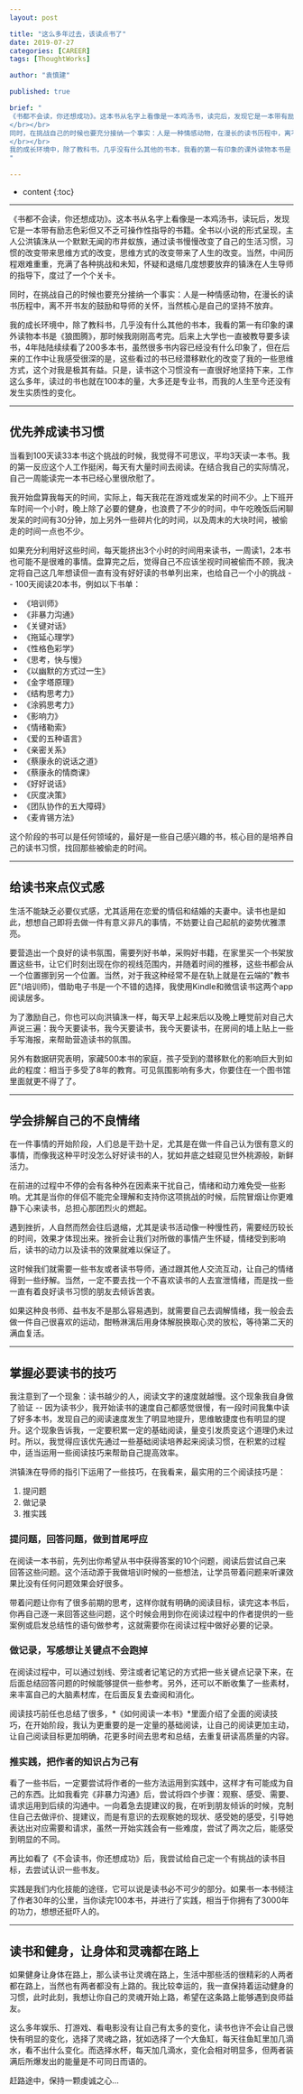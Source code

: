 ```yaml
---
layout: post

title: "这么多年过去，该读点书了"
date: 2019-07-27
categories: [CAREER]
tags: [ThoughtWorks]

author: "袁慎建"

published: true

brief: "
《书都不会读，你还想成功》。这本书从名字上看像是一本鸡汤书，读完后，发现它是一本带有励志色彩但又不乏可操作性指导的书籍。全书以小说的形式呈现，主人公洪镇洙从一个默默无闻的市井蚁族，通过读书慢慢改变了自己的生活习惯，习惯的改变带来思维方式的改变，思维方式的改变带来了人生的改变。当然，中间历程艰难重重，充满了各种挑战和未知，怀疑和退缩几度想要放弃的镇洙在读书导师的指导下，度过了一个个关卡。
</br></br>
同时，在挑战自己的时候也要充分接纳一个事实：人是一种情感动物，在漫长的读书历程中，离不开书友的鼓励和导师的关怀，当然核心是自己的坚持不放弃。
</br></br>
我的成长环境中，除了教科书，几乎没有什么其他的书本，我看的第一有印象的课外读物本书是《狼图腾》，那时候我刚刚高考完。后来上大学也一直被教导要多读书，4年陆陆续续看了200多本书，虽然很多书内容已经没有什么印象了，但在后来的工作中让我感受很深的是，这些看过的书已经潜移默化的改变了我的一些思维方式，这个对我是极其有益。只是，读书这个习惯没有一直很好地坚持下来，工作这么多年，读过的书也就在100本的量，大多还是专业书，而我的人生至今还没有发生实质性的变化。
"

---
```


* content
{:toc}

---


《书都不会读，你还想成功》。这本书从名字上看像是一本鸡汤书，读玩后，发现它是一本带有励志色彩但又不乏可操作性指导的书籍。全书以小说的形式呈现，主人公洪镇洙从一个默默无闻的市井蚁族，通过读书慢慢改变了自己的生活习惯，习惯的改变带来思维方式的改变，思维方式的改变带来了人生的改变。当然，中间历程艰难重重，充满了各种挑战和未知，怀疑和退缩几度想要放弃的镇洙在人生导师的指导下，度过了一个个关卡。

同时，在挑战自己的时候也要充分接纳一个事实：人是一种情感动物，在漫长的读书历程中，离不开书友的鼓励和导师的关怀，当然核心是自己的坚持不放弃。

我的成长环境中，除了教科书，几乎没有什么其他的书本，我看的第一有印象的课外读物本书是《狼图腾》，那时候我刚刚高考完。后来上大学也一直被教导要多读书，4年陆陆续续看了200多本书，虽然很多书内容已经没有什么印象了，但在后来的工作中让我感受很深的是，这些看过的书已经潜移默化的改变了我的一些思维方式，这个对我是极其有益。只是，读书这个习惯没有一直很好地坚持下来，工作这么多年，读过的书也就在100本的量，大多还是专业书，而我的人生至今还没有发生实质性的变化。

---

## 优先养成读书习惯
当看到100天读33本书这个挑战的时候，我觉得不可思议，平均3天读一本书。我的第一反应这个人工作挺闲，每天有大量时间去阅读。在结合我自己的实际情况，自己一周能读完一本书已经心里很欣慰了。

我开始盘算我每天的时间，实际上，每天我花在游戏或发呆的时间不少。上下班开车时间一个小时，晚上除了必要的健身，也浪费了不少的时间，中午吃晚饭后闲聊发呆的时间有30分钟，加上另外一些碎片化的时间，以及周末的大块时间，被偷走的时间一点也不少。

如果充分利用好这些时间，每天能挤出3个小时的时间用来读书，一周读1，2本书也可能不是很难的事情。盘算完之后，觉得自己不应该坐视时间被偷而不顾，我决定将自己这几年想读但一直有没有好好读的书单列出来，也给自己一个小的挑战 -- 100天阅读20本书，例如以下书单：

- 《培训师》
- 《非暴力沟通》
- 《关键对话》
- 《拖延心理学》
- 《性格色彩学》
- 《思考，快与慢》
- 《以幽默的方式过一生》
- 《金字塔原理》
- 《结构思考力》
- 《涂鸦思考力》
- 《影响力》
- 《情绪勒索》
- 《爱的五种语言》
- 《亲密关系》
- 《蔡康永的说话之道》
- 《蔡康永的情商课》
- 《好好说话》
- 《灰度决策》
- 《团队协作的五大障碍》
- 《麦肯锡方法》

这个阶段的书可以是任何领域的，最好是一些自己感兴趣的书，核心目的是培养自己的读书习惯，找回那些被偷走的时间。


---

## 给读书来点仪式感
生活不能缺乏必要仪式感，尤其适用在恋爱的情侣和结婚的夫妻中。读书也是如此，想想自己即将去做一件有意义非凡的事情，不妨要让自己起航的姿势优雅漂亮。

要营造出一个良好的读书氛围，需要列好书单，采购好书籍，在家里买一个书架放置这些书，让它们时刻出现在你的视线范围内，并随着时间的推移，这些书都会从一个位置挪到另一个位置。当然，对于我这种经常不是在轨上就是在云端的"教书匠"(培训师)，借助电子书是一个不错的选择，我使用Kindle和微信读书这两个app阅读居多。


为了激励自己，你也可以向洪镇洙一样，每天早上起来后以及晚上睡觉前对自己大声说三遍：我今天要读书，我今天要读书，我今天要读书，在房间的墙上贴上一些手写海报，来帮助营造读书的氛围。


另外有数据研究表明，家藏500本书的家庭，孩子受到的潜移默化的影响巨大到如此的程度：相当于多受了8年的教育。可见氛围影响有多大，你要住在一个图书馆里面就更不得了了。


---

## 学会排解自己的不良情绪
在一件事情的开始阶段，人们总是干劲十足，尤其是在做一件自己认为很有意义的事情，而像我这种平时没怎么好好读书的人，犹如井底之蛙窥见世外桃源般，新鲜活力。

在前进的过程中不停的会有各种外在因素来干扰自己，情绪和动力难免受一些影响。尤其是当你的伴侣不能完全理解和支持你这项挑战的时候，后院冒烟让你更难静下心来读书，总担心那团烈火的燃起。

遇到挫折，人自然而然会往后退缩，尤其是读书活动像一种慢性药，需要经历较长的时间，效果才体现出来。挫折会让我们对所做的事情产生怀疑，情绪受到影响后，读书的动力以及读书的效果就难以保证了。

这时候我们就需要一些书友或者读书导师，通过跟其他人交流互动，让自己的情绪得到一些纾解。当然，一定不要去找一个不喜欢读书的人去宣泄情绪，而是找一些一直有着良好读书习惯的朋友去倾诉苦衷。

如果这种良书师、益书友不是那么容易遇到，就需要自己去调解情绪，我一般会去做一件自己很喜欢的运动，酣畅淋漓后用身体解脱换取心灵的放松，等待第二天的满血复活。


---

## 掌握必要读书的技巧
我注意到了一个现象：读书越少的人，阅读文字的速度就越慢。这个现象我自身做了验证 -- 因为读书少，我开始读书的速度自己都感觉很慢，有一段时间我集中读了好多本书，发现自己的阅读速度发生了明显地提升，思维敏捷度也有明显的提升。这个现象告诉我，一定要积累一定的基础阅读，量变引发质变这个道理仍未过时。所以，我觉得应该优先通过一些基础阅读培养起来阅读习惯，在积累的过程中，适当运用一些阅读技巧来帮助自己提高效率。

洪镇洙在导师的指引下运用了一些技巧，在我看来，最实用的三个阅读技巧是：

1. 提问题
2. 做记录
3. 推实践


### 提问题，回答问题，做到首尾呼应
在阅读一本书前，先列出你希望从书中获得答案的10个问题，阅读后尝试自己来回答这些问题。这个活动源于我做培训时候的一些想法，让学员带着问题来听课效果比没有任何问题效果会好很多。

带着问题让你有了很多前期的思考，这样你就有明确的阅读目标，读完这本书后，你再自己逐一来回答这些问题，这个时候会用到你在阅读过程中的作者提供的一些案例或启发总结性的语句做参考，这就需要你在阅读过程中做好必要的记录。

### 做记录，写感想让关键点不会跑掉
在阅读过程中，可以通过划线、旁注或者记笔记的方式把一些关键点记录下来，在后面总结回答问题的时候能够提供一些参考。另外，还可以不断收集了一些素材，来丰富自己的大脑素材库，在后面反复去查阅和消化。

阅读技巧前任也总结了很多，*《如何阅读一本书》*里面介绍了全面的阅读技巧，在开始阶段，我认为更重要的是一定量的基础阅读，让自己的阅读更加主动，让自己阅读目标更加明确，花更多时间去思考和总结，去重复研读高质量的内容。



### 推实践，把作者的知识占为己有
看了一些书后，一定要尝试将作者的一些方法运用到实践中，这样才有可能成为自己的东西。比如我看完《非暴力沟通》后，尝试将四个步骤：观察、感受、需要、请求运用到后续的沟通中。一向着急去提建议的我，在听到朋友倾诉的时候，克制住自己去做评价、提建议，而是有意识的去观察她的现状、感受她的感受，引导她表达出对应需要和请求，虽然一开始实践会有一些难度，尝试了两次之后，能感受到明显的不同。

再比如看了《不会读书，你还想成功》后，我尝试给自己定一个有挑战的读书目标，去尝试认识一些书友。

实践是我们内化技能的途径，它可以说是读书必不可少的部分。如果书一本书倾注了作者30年的公里，当你读完100本书，并进行了实践，相当于你拥有了3000年的功力，想想还挺吓人的。


---


## 读书和健身，让身体和灵魂都在路上
如果健身让身体在路上，那么读书让灵魂在路上，生活中那些活的很精彩的人两者都在路上，当然也有两者都没有上路的。我比较幸运的，我一直保持着运动健身的习惯，此时此刻，我想让你自己的灵魂开始上路，希望在这条路上能够遇到良师益友。


这么多年娱乐、打游戏、看电影没有让自己有太多的变化，读书也许不会让自己很快有明显的变化，选择了灵魂之路，犹如选择了一个大鱼缸，每天往鱼缸里加几滴水，看不出什么变化。而选择水杯，每天加几滴水，变化会相对明显多，但两者装满后所爆发出的能量是不可同日而语的。

赶路途中，保持一颗虔诚之心...







